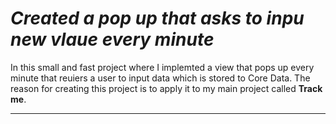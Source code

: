 # *Created a pop up that asks to inpu new vlaue every minute*

In this small and fast project where I implemted a view that pops up every minute that reuiers a user to input data which is stored to Core Data. The reason for creating this project is to apply it to my main project called **Track me**.

----------------------------------------------------------------------------------------------------------------------------------------------------------

